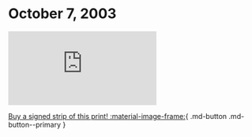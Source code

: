 # October 7, 2003

![](https://www.achewood.com/comic.php?date=10072003)

[Buy a signed strip of this print! :material-image-frame:](https://achewood-holiday-pop-up.myshopify.com/products/strip#10072003){ .md-button .md-button--primary }
